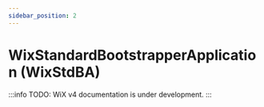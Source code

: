 ```yaml
---
sidebar_position: 2
---
```


# WixStandardBootstrapperApplication (WixStdBA)

:::info
TODO: WiX v4 documentation is under development.
:::
